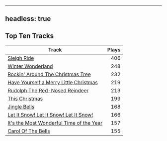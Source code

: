 
---
headless: true
---

## Top Ten Tracks

| Track | Plays |
| --- |  ---: |
|[Sleigh Ride](/songs/sleigh-ride)| 406|
|[Winter Wonderland](/songs/winter-wonderland)| 248|
|[Rockin' Around The Christmas Tree](/songs/rockin-around-the-christmas-tree)| 232|
|[Have Yourself a Merry Little Christmas](/songs/have-yourself-a-merry-little-christmas)| 219|
|[Rudolph The Red-Nosed Reindeer](/songs/rudolph-the-red-nosed-reindeer)| 213|
|[This Christmas](/songs/this-christmas)| 199|
|[Jingle Bells](/songs/jingle-bells)| 168|
|[Let It Snow! Let It Snow! Let It Snow!](/songs/let-it-snow-let-it-snow-let-it-snow)| 166|
|[It's the Most Wonderful Time of the Year](/songs/its-the-most-wonderful-time-of-the-year)| 157|
|[Carol Of The Bells](/songs/carol-of-the-bells)| 155|
